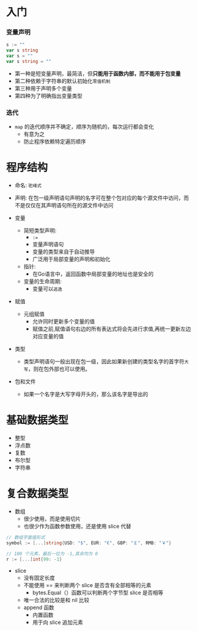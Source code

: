 # 入门

### 变量声明
```go
s := ""
var s string
var s = ""
var s string = ""
```
- 第一种是短变量声明，最简洁，但**只能用于函数内部，而不能用于包变量**
- 第二种依赖于字符串的默认初始化`零值机制`
- 第三种用于声明多个变量
- 第四种为了明确指出变量类型

### 迭代
- `map` 的迭代顺序并不确定，顺序为随机的，每次运行都会变化
  - 有意为之
  - 防止程序依赖特定遍历顺序

# 程序结构
- 命名: `驼峰式`

- 声明: 在包一级声明语句声明的名字可在整个包对应的每个源文件中访问，而不是仅仅在其声明语句所在的源文件中访问

- 变量
  - 简短类型声明: 
    - `:=`
    - 变量声明语句
    - 变量的类型来自于自动推导
    - 广泛用于局部变量的声明和初始化
  - 指针:
    - 在Go语言中，返回函数中局部变量的地址也是安全的
  - 变量的生命周期:
    - 变量可以`逃逸`

- 赋值
  - 元组赋值
    - 允许同时更新多个变量的值
    - 赋值之前,赋值语句右边的所有表达式将会先进行求值,再统一更新左边对应变量的值

- 类型
  - 类型声明语句一般出现在包一级，因此如果新创建的类型名字的首字符`大写`，则在包外部也可以使用。

- 包和文件
  - 如果一个名字是大写字母开头的，那么该名字是导出的

# 基础数据类型
- 整型
- 浮点数
- 复数
- 布尔型
- 字符串

# 复合数据类型
- 数组
  - 很少使用，而是使用切片
  - 也很少作为函数参数使用，还是使用 slice 代替
```go
// 数组字面值形式
symbol := [...]string{USD: "$", EUR: "€", GBP: "￡", RMB: "￥"}

// 100 个元素，最后一位为 -1,其余均为 0
r := [...]int{99: -1}
```

- slice
  - 没有固定长度
  - 不能使用 == 来判断两个 slice 是否含有全部相等的元素
    - bytes.Equal（）函数可以判断两个字节型 slice 是否相等
  - 唯一合法的比较是和 nil 比较
  - append 函数
    - 内置函数
    - 用于向 slice 追加元素
